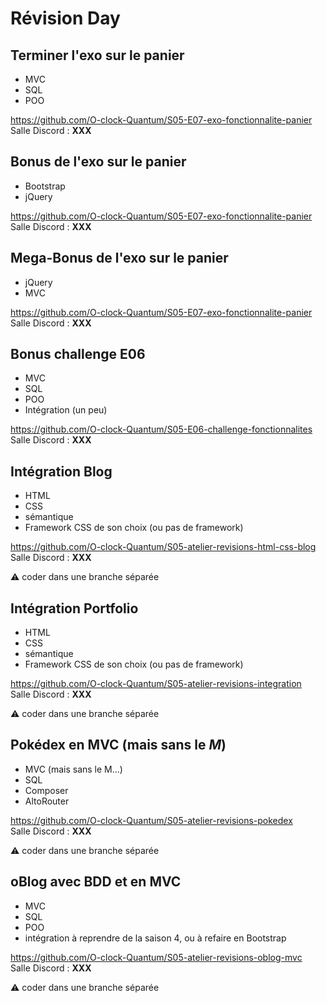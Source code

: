 # Révision Day

## Terminer l'exo sur le panier

- MVC
- SQL
- POO

https://github.com/O-clock-Quantum/S05-E07-exo-fonctionnalite-panier  
Salle Discord : **XXX**

## Bonus de l'exo sur le panier

- Bootstrap
- jQuery

https://github.com/O-clock-Quantum/S05-E07-exo-fonctionnalite-panier  
Salle Discord : **XXX**

## Mega-Bonus de l'exo sur le panier

- jQuery
- MVC

https://github.com/O-clock-Quantum/S05-E07-exo-fonctionnalite-panier  
Salle Discord : **XXX**

## Bonus challenge E06

- MVC
- SQL
- POO
- Intégration (un peu)

https://github.com/O-clock-Quantum/S05-E06-challenge-fonctionnalites  
Salle Discord : **XXX**

## Intégration Blog

- HTML
- CSS
- sémantique
- Framework CSS de son choix (ou pas de framework)

https://github.com/O-clock-Quantum/S05-atelier-revisions-html-css-blog   
Salle Discord : **XXX**

:warning: coder dans une branche séparée

## Intégration Portfolio

- HTML
- CSS
- sémantique
- Framework CSS de son choix (ou pas de framework)

https://github.com/O-clock-Quantum/S05-atelier-revisions-integration   
Salle Discord : **XXX**

:warning: coder dans une branche séparée

## Pokédex en MVC (mais sans le _M_)

- MVC (mais sans le M...)
- SQL
- Composer
- AltoRouter

https://github.com/O-clock-Quantum/S05-atelier-revisions-pokedex  
Salle Discord : **XXX**

:warning: coder dans une branche séparée

## oBlog avec BDD et en MVC

- MVC
- SQL
- POO
- intégration à reprendre de la saison 4, ou à refaire en Bootstrap

https://github.com/O-clock-Quantum/S05-atelier-revisions-oblog-mvc  
Salle Discord : **XXX**

:warning: coder dans une branche séparée
